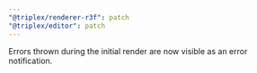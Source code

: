 ```yaml
---
"@triplex/renderer-r3f": patch
"@triplex/editor": patch
---
```


Errors thrown during the initial render are now visible as an error
notification.
